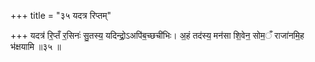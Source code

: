 +++
title = "३५ यदत्र रिप्तम्"

+++
यदत्र॑ रि॒प्तँ र॒सिनः॑ सु॒तस्य॒ यदिन्द्रो॒ऽअपि॑ब॒च्छची॑भिः। अ॒हं तद॑स्य॒ मन॑सा शि॒वेन॒ सोम॒ँ राजा॑नमि॒ह भ॑क्षयामि ॥३५ ॥